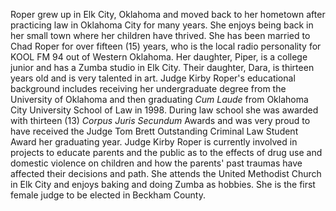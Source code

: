 ﻿---
fname: 'Michelle Kirby'
lname: 'Roper'
id: 1030
published: False
layout: judge-bio
---
Roper grew up in Elk City,
Oklahoma and moved back to her hometown after practicing law in Oklahoma
City for many years. She enjoys being back in her small town where her
children have thrived. She has been married to Chad Roper for over
fifteen (15) years, who is the local radio personality for KOOL FM 94
out of Western Oklahoma. Her daughter, Piper, is a college junior and
has a Zumba studio in Elk City. Their daughter, Dara, is thirteen years
old and is very talented in art. Judge Kirby Roper's educational
background includes receiving her undergraduate degree from the
University of Oklahoma and then graduating *Cum Laude* from Oklahoma
City University School of Law in 1998. During law school she was awarded
with thirteen (13) *Corpus Juris Secundum* Awards and was very proud to
have received the Judge Tom Brett Outstanding Criminal Law Student Award
her graduating year. Judge Kirby Roper is currently involved in projects
to educate parents and the public as to the effects of drug use and
domestic violence on children and how the parents' past traumas have
affected their decisions and path. She attends the United Methodist
Church in Elk City and enjoys baking and doing Zumba as hobbies. She is
the first female judge to be elected in Beckham County.
